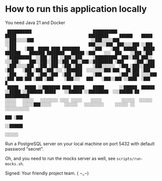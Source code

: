 # How to run this application locally

You need Java 21 and Docker

```
 ███████████                            ███████████                    █████                                 █████████     ██████    █████      
░░███░░░░░███                          ░░███░░░░░███                  ░░███                                 ███░░░░░███  ███░░░░███ ░░███       
 ░███    ░███  █████ ████ ████████      ░███    ░███  ██████   █████  ███████    ███████ ████████   ██████ ░███    ░░░  ███    ░░███ ░███       
 ░██████████  ░░███ ░███ ░░███░░███     ░██████████  ███░░███ ███░░  ░░░███░    ███░░███░░███░░███ ███░░███░░█████████ ░███     ░███ ░███       
 ░███░░░░░███  ░███ ░███  ░███ ░███     ░███░░░░░░  ░███ ░███░░█████   ░███    ░███ ░███ ░███ ░░░ ░███████  ░░░░░░░░███░███   ██░███ ░███       
 ░███    ░███  ░███ ░███  ░███ ░███     ░███        ░███ ░███ ░░░░███  ░███ ███░███ ░███ ░███     ░███░░░   ███    ░███░░███ ░░████  ░███      █
 █████   █████ ░░████████ ████ █████    █████       ░░██████  ██████   ░░█████ ░░███████ █████    ░░██████ ░░█████████  ░░░██████░██ ███████████
░░░░░   ░░░░░   ░░░░░░░░ ░░░░ ░░░░░    ░░░░░         ░░░░░░  ░░░░░░     ░░░░░   ░░░░░███░░░░░      ░░░░░░   ░░░░░░░░░     ░░░░░░ ░░ ░░░░░░░░░░░ 
                                                                                ███ ░███                                                        
                                                                               ░░██████                                                         
                                                                                ░░░░░░                                                          
```

Run a PostgreSQL server on your local machine on port 5432 with default password "secret".

Oh, and you need to run the mocks server as well, see `scripts/run-mocks.sh`.

Signed: Your friendly project team.
( ¬_¬)
